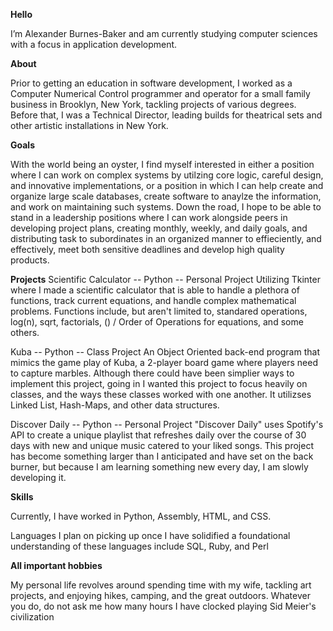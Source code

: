 **Hello**

I’m Alexander Burnes-Baker and am currently studying computer sciences with a focus in application development.

**About**

Prior to getting an education in software development, I worked as a Computer Numerical Control programmer and operator for a small family business in Brooklyn, New York, tackling projects of various degrees. Before that, I was a Technical Director, leading builds for theatrical sets and other artistic installations in New York.

**Goals**

With the world being an oyster, I find myself interested in either a position where I can work on complex systems by utilzing core logic, careful design, and innovative implementations, or a position in which I can help create and organize large scale databases, create software to anaylze the information, and work on maintaining such systems. Down the road, I hope to be able to stand in a leadership positions where I can work alongside peers in developing project plans, creating monthly, weekly, and daily goals, and distributing task to subordinates in an organized manner to effieciently, and effectively, meet both sensitive deadlines and develop high quality products. 

**Projects**
Scientific Calculator -- Python -- Personal Project
Utilizing Tkinter where I made a scientific calculator that is able to handle a plethora of functions, track current equations, and handle complex mathematical problems. Functions include, but aren't limited to, standared operations, log(n), sqrt, factorials, () / Order of Operations for equations, and some others.

Kuba -- Python -- Class Project
An Object Oriented back-end program that mimics the game play of Kuba, a 2-player board game where players need to capture marbles. Although there could have been simplier ways to implement this project, going in I wanted this project to focus heavily on classes, and the ways these classes worked with one another. It utilizses Linked List, Hash-Maps, and other data structures.

Discover Daily -- Python -- Personal Project
"Discover Daily" uses Spotify's API to create a unique playlist that refreshes daily over the course of 30 days with new and unique music catered to your liked songs. This project has become something larger than I anticipated and have set on the back burner, but because I am learning something new every day, I am slowly developing it. 

**Skills**

Currently, I have worked in Python, Assembly, HTML, and CSS.

Languages I plan on picking up once I have solidified a foundational understanding of these languages include SQL, Ruby, and Perl


**All important hobbies**
 
My personal life revolves around spending time with my wife, tackling art projects, and enjoying hikes, camping, and the great outdoors. Whatever you do, do not ask me how many hours I have clocked playing Sid Meier's civilization
